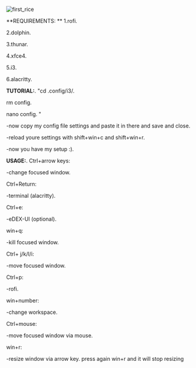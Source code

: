![first_rice](https://github.com/h435er/Dotfiles-for-i3-wm/assets/126166023/0c670b0f-19d2-40c6-9aa2-1abe7f56b56d)

**REQUIREMENTS:  **
1.rofi.
 
2.dolphin. 

3.thunar. 

4.xfce4. 

5.i3. 

6.alacritty. 


**TUTORIAL:**. 
"cd .config/i3/. 

rm config. 

nano config. "

-now copy my config file settings and paste it in there and save and close. 

-reload youre settings with shift+win+c and shift+win+r. 

-now you have my setup :). 

**USAGE:**. 
Ctrl+arrow keys:  

-change focused window. 

Ctrl+Return:  

-terminal (alacritty). 

Ctrl+e:  

-eDEX-UI (optional). 

win+q:  

-kill focused window. 

Ctrl+ j/k/l/i:  

-move focused window. 

Ctrl+p:  

-rofi. 

win+number:  

-change workspace. 

Ctrl+mouse:  

-move focused window via mouse. 

win+r:  

-resize window via arrow key. press again win+r and it will stop resizing


